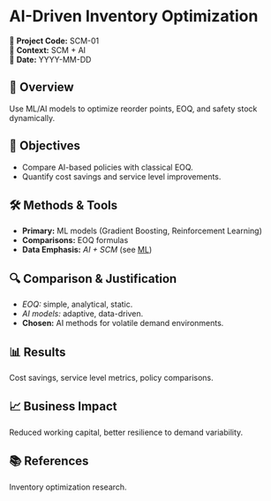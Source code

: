 # AI-Driven Inventory Optimization

📂 **Project Code:** SCM-01  
📄 **Context:** SCM + AI  
📅 **Date:** YYYY-MM-DD

## 📌 Overview
Use ML/AI models to optimize reorder points, EOQ, and safety stock dynamically.

## 🎯 Objectives
- Compare AI-based policies with classical EOQ.  
- Quantify cost savings and service level improvements.

## 🛠️ Methods & Tools
- **Primary:** ML models (Gradient Boosting, Reinforcement Learning)  
- **Comparisons:** EOQ formulas  
- **Data Emphasis:** *AI + SCM* (see [ML](../../glossary.md#-ai-ml--dl-in-scm))

## 🔍 Comparison & Justification
- *EOQ:* simple, analytical, static.  
- *AI models:* adaptive, data-driven.  
- **Chosen:** AI methods for volatile demand environments.

## 📊 Results
Cost savings, service level metrics, policy comparisons.

## 📈 Business Impact
Reduced working capital, better resilience to demand variability.

## 📚 References
Inventory optimization research.

